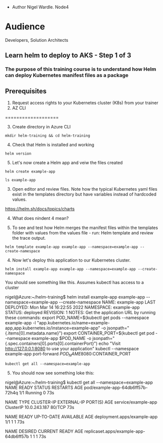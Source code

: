 - Author Nigel Wardle. Node4

# Audience
Developers, Solution Architects  

## Learn helm to deploy to AKS - Step 1 of 3

### The purpose of this training course is to understand how Helm can deploy Kubernetes manifest files as a package

## Prerequisites

1. Request access rights to your Kubernetes cluster (K8s) from your trainer
2. AZ CLI

===================

3. Create directory in Azure CLI

```
mkdir helm-training && cd helm-training
```
4. Check that Helm is installed and working 
```
helm version
```

5. Let's now create a Helm app and veiw the files created

```
helm create example-app
```
```
ls example-app
```

3. Open editor and review files. Note how the typical Kubernetes yaml files exist in the templates directory but have variables instead of hardcoded values.

https://helm.sh/docs/topics/charts

4. What does nindent 4 mean?

5. To see and test how Helm merges the manifest files within the templates folder with  values from the values file - run: Helm template and review the trace output.
```
helm template example-app example-app --namespace=example-app --create-namespace
```

4. Now let's deploy this application to our Kubernetes cluster. 
```
helm install example-app example-app --namespace=example-app --create-namespace
```

You should see something like this. Assumes kubectl has access to a cluster

nigel@Azure:~/helm-training$ helm install example-app example-app --namespace=example-app --create-namespace
NAME: example-app
LAST DEPLOYED: Mon Mar 14 16:22:55 2022
NAMESPACE: example-app
STATUS: deployed
REVISION: 1
NOTES:
  Get the application URL by running these commands:
  export POD_NAME=$(kubectl get pods --namespace example-app -l "app.kubernetes.io/name=example-app,app.kubernetes.io/instance=example-app" -o jsonpath="{.items[0].metadata.name}")
  export CONTAINER_PORT=$(kubectl get pod --namespace example-app $POD_NAME -o jsonpath="{.spec.containers[0].ports[0].containerPort}")
  echo "Visit http://127.0.0.1:8080 to use your application"
  kubectl --namespace example-app port-forward $POD_NAME 8080:$CONTAINER_PORT

```
kubectl get all --namespace=example-app
```

5. You should now see something loke this:

nigel@Azure:~/helm-training$ kubectl get all --namespace=example-app
NAME                               READY   STATUS    RESTARTS   AGE
pod/example-app-64db6ff57b-72h4q   1/1     Running   0          73s

NAME                  TYPE        CLUSTER-IP     EXTERNAL-IP   PORT(S)   AGE
service/example-app   ClusterIP   10.0.243.187   <none>        80/TCP    73s

NAME                          READY   UP-TO-DATE   AVAILABLE   AGE
deployment.apps/example-app   1/1     1            1           73s

NAME                                     DESIRED   CURRENT   READY   AGE
replicaset.apps/example-app-64db6ff57b   1         1         1       73s






